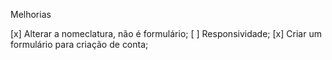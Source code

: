 Melhorias

[x] Alterar a nomeclatura, não é formulário;
[ ] Responsividade;
[x] Criar um formulário para criação de conta;
